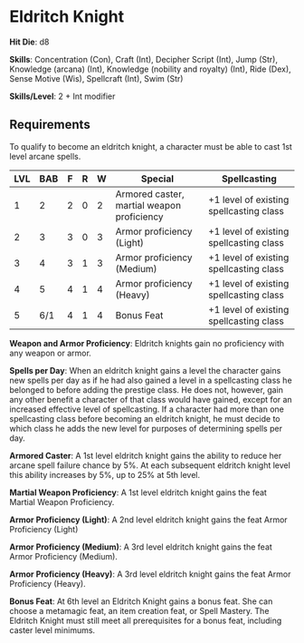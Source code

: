 # Eldritch Knight

**Hit Die**: d8

**Skills**: Concentration (Con), Craft (Int), Decipher Script (Int), Jump (Str), Knowledge (arcana) (Int), Knowledge (nobility and royalty) (Int), Ride (Dex), Sense Motive (Wis), Spellcraft (Int), Swim (Str)

**Skills/Level**: 2 + Int modifier

## Requirements

To qualify to become an eldritch knight, a character must be able to cast 1st level arcane spells.

LVL | BAB | F | R | W | Special | Spellcasting
--- | --- | - | - | - | ------- | ------------
1   | 2   | 2 | 0 | 2 | Armored caster, martial weapon proficiency | +1 level of existing spellcasting class 
2   | 3   | 3 | 0 | 3 | Armor proficiency (Light) | +1 level of existing spellcasting class
3   | 4   | 3 | 1 | 3 | Armor proficiency (Medium) | +1 level of existing spellcasting class      
4   | 5   | 4 | 1 | 4 | Armor proficiency (Heavy) | +1 level of existing spellcasting class
5	| 6/1 | 4 | 1 | 4 | Bonus Feat | +1 level of existing spellcasting class

**Weapon and Armor Proficiency**: Eldritch knights gain no proficiency with any weapon or armor.

**Spells per Day**: When an eldritch knight gains a level the character gains new spells per day as if he had also gained a level in a spellcasting class he belonged to before adding the prestige class. He does not, however, gain any other benefit a character of that class would have gained, except for an increased effective level of spellcasting. If a character had more than one spellcasting class before becoming an eldritch knight, he must decide to which class he adds the new level for purposes of determining spells per day.

**Armored Caster**: A 1st level eldritch knight gains the ability to reduce her arcane spell failure chance by 5%. At each subsequent eldritch knight level this ability increases by 5%, up to 25% at 5th level.

**Martial Weapon Proficiency**: A 1st level eldritch knight gains the feat Martial Weapon Proficiency.

**Armor Proficiency (Light)**: A 2nd level eldritch knight gains the feat Armor Proficiency (Light)

**Armor Proficiency (Medium)**: A 3rd level eldritch knight gains the feat Armor Proficiency (Medium).

**Armor Proficiency (Heavy)**: A 3rd level eldritch knight gains the feat Armor Proficiency (Heavy).

**Bonus Feat**: At 6th level an Eldritch Knight gains a bonus feat. She can choose a metamagic feat, an item creation feat, or Spell Mastery. The Eldritch Knight must still meet all prerequisites for a bonus feat, including caster level minimums.